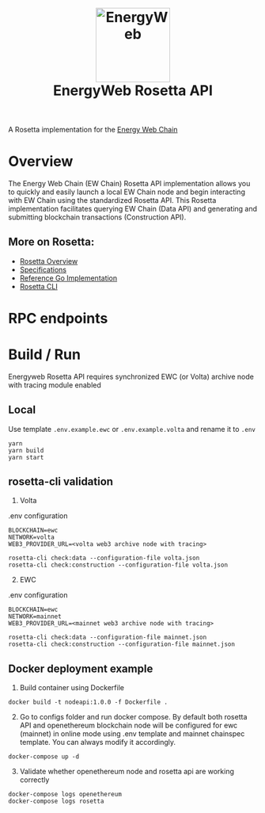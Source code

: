 <h1 align="center">
  <br>
  <a href="https://www.energyweb.org/"><img src="https://www.energyweb.org/wp-content/uploads/2019/04/logo-brand.png" alt="EnergyWeb" width="150"></a>
  <br>
  EnergyWeb Rosetta API
  <br>
  <br>
</h1>

A Rosetta implementation for the [Energy Web Chain](https://energyweb.org)

# Overview
The Energy Web Chain (EW Chain) Rosetta API implementation allows you to quickly and easily launch a local EW Chain node and begin interacting with EW Chain using the standardized Rosetta API. This Rosetta implementation facilitates querying EW Chain (Data API) and generating and submitting blockchain transactions (Construction API).

## More on Rosetta:
* [Rosetta Overview](https://www.rosetta-api.org/)
* [Specifications](https://github.com/coinbase/rosetta-specifications)
* [Reference Go Implementation](https://github.com/coinbase/rosetta-sdk-go)
* [Rosetta CLI](https://github.com/coinbase/rosetta-cli)

# RPC endpoints

# Build / Run

Energyweb Rosetta API requires synchronized EWC (or Volta) archive node with tracing module enabled

## Local

Use template `.env.example.ewc` or `.env.example.volta` and rename it to `.env` 

```
yarn
yarn build
yarn start
```

## rosetta-cli validation

1. Volta

.env configuration

```shell
BLOCKCHAIN=ewc
NETWORK=volta
WEB3_PROVIDER_URL=<volta web3 archive node with tracing>
```

```shell
rosetta-cli check:data --configuration-file volta.json
rosetta-cli check:construction --configuration-file volta.json
```
2. EWC

.env configuration

```shell
BLOCKCHAIN=ewc
NETWORK=mainnet
WEB3_PROVIDER_URL=<mainnet web3 archive node with tracing>
```

```shell
rosetta-cli check:data --configuration-file mainnet.json
rosetta-cli check:construction --configuration-file mainnet.json
```

## Docker deployment example

1. Build container using Dockerfile

```shell
docker build -t nodeapi:1.0.0 -f Dockerfile .
```

2. Go to configs folder and run docker compose. By default both rosetta API and openethereum blockchain node will be configured for ewc (mainnet) in online mode using .env template and mainnet chainspec template. You can always modify it accordingly. 

```shell
docker-compose up -d
```

3. Validate whether openethereum node and rosetta api are working correctly

```shell
docker-compose logs openethereum
docker-compose logs rosetta
```
